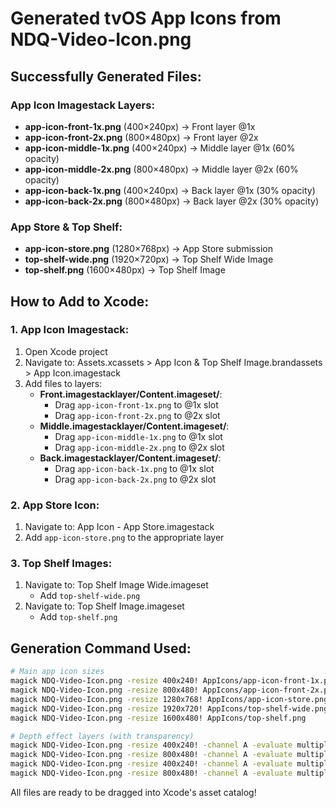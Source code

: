 # Generated tvOS App Icons from NDQ-Video-Icon.png

## Successfully Generated Files:

### App Icon Imagestack Layers:
- **app-icon-front-1x.png** (400×240px) → Front layer @1x
- **app-icon-front-2x.png** (800×480px) → Front layer @2x
- **app-icon-middle-1x.png** (400×240px) → Middle layer @1x (60% opacity)
- **app-icon-middle-2x.png** (800×480px) → Middle layer @2x (60% opacity)
- **app-icon-back-1x.png** (400×240px) → Back layer @1x (30% opacity)
- **app-icon-back-2x.png** (800×480px) → Back layer @2x (30% opacity)

### App Store & Top Shelf:
- **app-icon-store.png** (1280×768px) → App Store submission
- **top-shelf-wide.png** (1920×720px) → Top Shelf Wide Image
- **top-shelf.png** (1600×480px) → Top Shelf Image

## How to Add to Xcode:

### 1. App Icon Imagestack:
1. Open Xcode project
2. Navigate to: Assets.xcassets > App Icon & Top Shelf Image.brandassets > App Icon.imagestack
3. Add files to layers:
   - **Front.imagestacklayer/Content.imageset/**: 
     - Drag `app-icon-front-1x.png` to @1x slot
     - Drag `app-icon-front-2x.png` to @2x slot
   - **Middle.imagestacklayer/Content.imageset/**: 
     - Drag `app-icon-middle-1x.png` to @1x slot
     - Drag `app-icon-middle-2x.png` to @2x slot
   - **Back.imagestacklayer/Content.imageset/**: 
     - Drag `app-icon-back-1x.png` to @1x slot
     - Drag `app-icon-back-2x.png` to @2x slot

### 2. App Store Icon:
1. Navigate to: App Icon - App Store.imagestack
2. Add `app-icon-store.png` to the appropriate layer

### 3. Top Shelf Images:
1. Navigate to: Top Shelf Image Wide.imageset
   - Add `top-shelf-wide.png`
2. Navigate to: Top Shelf Image.imageset
   - Add `top-shelf.png`

## Generation Command Used:
```bash
# Main app icon sizes
magick NDQ-Video-Icon.png -resize 400x240! AppIcons/app-icon-front-1x.png
magick NDQ-Video-Icon.png -resize 800x480! AppIcons/app-icon-front-2x.png
magick NDQ-Video-Icon.png -resize 1280x768! AppIcons/app-icon-store.png
magick NDQ-Video-Icon.png -resize 1920x720! AppIcons/top-shelf-wide.png
magick NDQ-Video-Icon.png -resize 1600x480! AppIcons/top-shelf.png

# Depth effect layers (with transparency)
magick NDQ-Video-Icon.png -resize 400x240! -channel A -evaluate multiply 0.6 AppIcons/app-icon-middle-1x.png
magick NDQ-Video-Icon.png -resize 800x480! -channel A -evaluate multiply 0.6 AppIcons/app-icon-middle-2x.png
magick NDQ-Video-Icon.png -resize 400x240! -channel A -evaluate multiply 0.3 AppIcons/app-icon-back-1x.png
magick NDQ-Video-Icon.png -resize 800x480! -channel A -evaluate multiply 0.3 AppIcons/app-icon-back-2x.png
```

All files are ready to be dragged into Xcode's asset catalog!